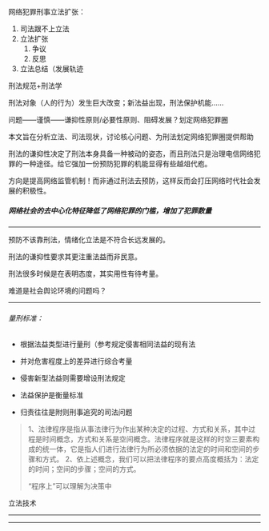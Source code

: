 网络犯罪刑事立法扩张：

1. 司法跟不上立法
2. 立法扩张
   1. 争议
   2. 反思
3. 立法总结（发展轨迹



刑法规范+刑法学

刑法对象（人的行为）发生巨大改变；新法益出现，刑法保护机能……

问题——谨慎——谦抑性原则/必要性原则、阻碍发展？划定网络犯罪圈

本文旨在分析立法、司法现状，讨论核心问题、为刑法划定网络犯罪圈提供帮助

刑法的谦抑性决定了刑法本身具备一种被动的姿态，而且刑法只是治理电信网络犯罪的一种途径。给它强加一份预防犯罪的机能显得有些越俎代庖。

方向是提高网络监管机制！而非通过刑法去预防，这样反而会打压网络时代社会发展的积极性。

##### 网络社会的去中心化特征降低了网络犯罪的门槛，增加了犯罪数量

---

预防不该靠刑法，情绪化立法是不符合长远发展的。

刑法的谦抑性要求其更注重法益而非民意。

刑法很多时候是在表明态度，其实用性有待考量。

难道是社会舆论环境的问题吗？

---

###### 量刑标准：

- 根据法益类型进行量刑（参考规定侵害相同法益的现有法
- 并对危害程度上的差异进行综合考量



- 侵害新型法益则需要增设刑法规定
- 法益保护是衡量标准
- 归责往往是附则刑事追究的司法问题



> 1、法律程序是指从事法律行为作出某种决定的过程、方式和关系，其中过程是时间概念，方式和关系是空间概念。法律程序就是这样的时空三要素构成的统一体，它是指人们进行法律行为所必须依据的法定的时间和空间的步骤和方式。
> 2、依上述概念，我们可以把法律程序的要点高度概括为：法定的时间；空间的步骤；空间的方式。
>
> “程序上”可以理解为决策中

立法技术

---

---









